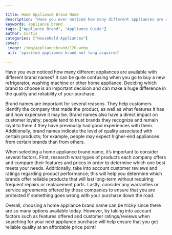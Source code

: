 ```yaml
---

title: Home Appliance Brand Name
description: "Have you ever noticed how many different appliances are available with different brand names? It can be quite confusing when you g...lets find out"
keywords: appliance brand
tags: ["Appliance Brand", "Appliance Guide"]
author: Curtis
categories: ["Household Appliances"]
cover: 
 image: /img/appliancebrand/120.webp
 alt: 'spirited appliance brand not long acquired'

---
```


Have you ever noticed how many different appliances are available with different brand names? It can be quite confusing when you go to buy a new refrigerator, washing machine or other home appliance. Deciding which brand to choose is an important decision and can make a huge difference in the quality and reliability of your purchase.

Brand names are important for several reasons. They help customers identify the company that made the product, as well as what features it has and how expensive it may be. Brand names also have a direct impact on customer loyalty; people tend to trust brands they recognize and remain loyal to them if they have previously had good experiences with them. Additionally, brand names indicate the level of quality associated with certain products; for example, people may expect higher-end appliances from certain brands than from others.

When selecting a home appliance brand name, it’s important to consider several factors. First, research what types of products each company offers and compare their features and prices in order to determine which one best meets your needs. Additionally, take into account customer reviews and ratings regarding product performance; this will help you determine which brands offer reliable products that will last long-term without requiring frequent repairs or replacement parts. Lastly, consider any warranties or service agreements offered by these companies to ensure that you are protected if something goes wrong with your purchase down the road. 

Overall, choosing a home appliance brand name can be tricky since there are so many options available today. However, by taking into account factors such as features offered and customer ratings/reviews when searching for your next appliance purchase will help ensure that you get reliable quality at an affordable price point!
